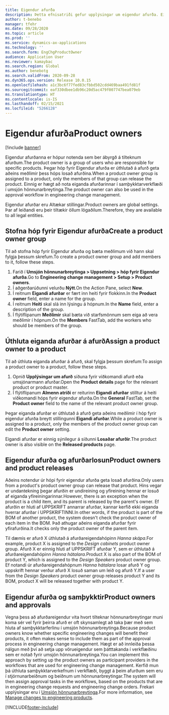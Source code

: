 ```yaml
---
title: Eigendur afurða
description: Þetta efnisatriði gefur upplýsingar um eigendur afurða. Eigendur afurða er hópur notenda sem ber ábyrgð á tilteknum afurðum. Aðeins meðlimir í hópnum geta losað þessar afurðir. Einnig er hægt að nota Eigendur afurða í samþykktarverkflæðinu.
author: t-benebo
manager: tfehr
ms.date: 09/28/2020
ms.topic: article
ms.prod: ''
ms.service: dynamics-ax-applications
ms.technology: ''
ms.search.form: EngChgProductOwner
audience: Application User
ms.reviewer: kamaybac
ms.search.region: Global
ms.author: benebotg
ms.search.validFrom: 2020-09-28
ms.dyn365.ops.version: Release 10.0.15
ms.openlocfilehash: a1c3bc6f77fed83cfbbd502cdd469baa491fd81f
ms.sourcegitcommit: eaf330dbee1db96c20d5ac479f007747bea079eb
ms.translationtype: HT
ms.contentlocale: is-IS
ms.lasthandoff: 02/15/2021
ms.locfileid: "5266128"
---
```

# <a name="product-owners"></a><span data-ttu-id="ca7fd-106">Eigendur afurða</span><span class="sxs-lookup"><span data-stu-id="ca7fd-106">Product owners</span></span>

[!include [banner](../includes/banner.md)]

<span data-ttu-id="ca7fd-107">Eigendur afurðanna er hópur notenda sem ber ábyrgð á tilteknum afurðum.</span><span class="sxs-lookup"><span data-stu-id="ca7fd-107">The product owner is a group of users who are responsible for specific products.</span></span> <span data-ttu-id="ca7fd-108">Þegar hóp fyrir Eigendur afurða er úthlutað á afurð geta aðeins meðlimir þess hóps losað afurðina.</span><span class="sxs-lookup"><span data-stu-id="ca7fd-108">When a product owner group is assigned to a product, only the members of that group can release the product.</span></span> <span data-ttu-id="ca7fd-109">Einnig er hægt að nota eiganda afurðarinnar í samþykktarverkflæði í umsjón hönnunarbreytinga.</span><span class="sxs-lookup"><span data-stu-id="ca7fd-109">The product owner can also be used in the approval workflow in engineering change management.</span></span>

<span data-ttu-id="ca7fd-110">Eigendur afurðar eru Altækar stillingar.</span><span class="sxs-lookup"><span data-stu-id="ca7fd-110">Product owners are global settings.</span></span> <span data-ttu-id="ca7fd-111">Þar af leiðandi eru þeir tiltækir öllum lögaðilum.</span><span class="sxs-lookup"><span data-stu-id="ca7fd-111">Therefore, they are available to all legal entities.</span></span>

## <a name="create-a-product-owner-group"></a><span data-ttu-id="ca7fd-112">Stofna hóp fyrir Eigendur afurða</span><span class="sxs-lookup"><span data-stu-id="ca7fd-112">Create a product owner group</span></span>

<span data-ttu-id="ca7fd-113">Til að stofna hóp fyrir Eigendur afurða og bæta meðlimum við hann skal fylgja þessum skrefum.</span><span class="sxs-lookup"><span data-stu-id="ca7fd-113">To create a product owner group and add members to it, follow these steps.</span></span>

1. <span data-ttu-id="ca7fd-114">Farið í **Umsjón hönnunarbreytinga \> Uppsetning \> hóp fyrir Eigendur afurða**.</span><span class="sxs-lookup"><span data-stu-id="ca7fd-114">Go to **Engineering change management \> Setup \> Product owners**.</span></span>
2. <span data-ttu-id="ca7fd-115">Í aðgerðarúðunni velurðu **Nýtt**.</span><span class="sxs-lookup"><span data-stu-id="ca7fd-115">On the Action Pane, select **New**.</span></span>
3. <span data-ttu-id="ca7fd-116">Í reitnum **Eigandi afurðar** er fært inn heiti fyrir flokkinn.</span><span class="sxs-lookup"><span data-stu-id="ca7fd-116">In the **Product owner** field, enter a name for the group.</span></span>
4. <span data-ttu-id="ca7fd-117">Í reitnum **Heiti** skal slá inn lýsingu á hópnum.</span><span class="sxs-lookup"><span data-stu-id="ca7fd-117">In the **Name** field, enter a description of the group.</span></span>
5. <span data-ttu-id="ca7fd-118">Í flýtiflipanum **Meðlimir** skal bæta við starfsmönnum sem eiga að vera meðlimir í hópnum.</span><span class="sxs-lookup"><span data-stu-id="ca7fd-118">On the **Members** FastTab, add the workers who should be members of the group.</span></span>

## <a name="assign-a-product-owner-to-a-product"></a><span data-ttu-id="ca7fd-119">Úthluta eiganda afurðar á afurð</span><span class="sxs-lookup"><span data-stu-id="ca7fd-119">Assign a product owner to a product</span></span>

<span data-ttu-id="ca7fd-120">Til að úthluta eiganda afurðar á afurð, skal fylgja þessum skrefum:</span><span class="sxs-lookup"><span data-stu-id="ca7fd-120">To assign a product owner to a product, follow these steps.</span></span>

1. <span data-ttu-id="ca7fd-121">Opnið **Upplýsingar um afurð** síðuna fyrir viðkomandi afurð eða umsjónarmann afurðar.</span><span class="sxs-lookup"><span data-stu-id="ca7fd-121">Open the **Product details** page for the relevant product or product master.</span></span>
1. <span data-ttu-id="ca7fd-122">Í flýtiflipanum **Almenn atriði** er reiturinn **Eigandi afurðar** stilltur á heiti viðkomandi hóps fyrir eigendur afurða.</span><span class="sxs-lookup"><span data-stu-id="ca7fd-122">On the **General** FastTab, set the **Product owner** field to the name of the relevant product owner group.</span></span>

<span data-ttu-id="ca7fd-123">Þegar eiganda afurðar er úthlutað á afurð geta aðeins meðlimir í hóp fyrir eigendur afurða breytt stillingunni **Eigandi afurðar**.</span><span class="sxs-lookup"><span data-stu-id="ca7fd-123">While a product owner is assigned to a product, only the members of the product owner group can edit the **Product owner** setting.</span></span>

<span data-ttu-id="ca7fd-124">Eigandi afurðar er einnig sýnilegur á síðunni **Losaðar afurðir**.</span><span class="sxs-lookup"><span data-stu-id="ca7fd-124">The product owner is also visible on the **Released products** page.</span></span>

## <a name="product-owners-and-product-releases"></a><span data-ttu-id="ca7fd-125">Eigendur afurða og afurðarlosun</span><span class="sxs-lookup"><span data-stu-id="ca7fd-125">Product owners and product releases</span></span>

<span data-ttu-id="ca7fd-126">Aðeins notendur úr hópi fyrir eigendur afurða geta losað afurðina.</span><span class="sxs-lookup"><span data-stu-id="ca7fd-126">Only users from a product's product owner group can release that product.</span></span> <span data-ttu-id="ca7fd-127">Hins vegar er undantekning þegar afurðin er undireining og yfireining hennar er losuð af eiganda yfireiningarinnar.</span><span class="sxs-lookup"><span data-stu-id="ca7fd-127">However, there is an exception when the product is a child item, and its parent is released by the parent's owner.</span></span> <span data-ttu-id="ca7fd-128">Ef afurðin er hluti af UPPSKRIFT annarrar afurðar, kannar kerfið ekki eiganda hverrar afurðar í UPPSKRIFTINNI.</span><span class="sxs-lookup"><span data-stu-id="ca7fd-128">In other words, if the product is part of the BOM of another product, the system doesn't check the product owner of each item in the BOM.</span></span> <span data-ttu-id="ca7fd-129">Það athugar aðeins eiganda afurðar fyrir yfirafurðina.</span><span class="sxs-lookup"><span data-stu-id="ca7fd-129">It checks only the product owner of the parent item.</span></span>

<span data-ttu-id="ca7fd-130">Til dæmis er afurð X úthlutað á afurðareigendahópinn *Hanna skápa*.</span><span class="sxs-lookup"><span data-stu-id="ca7fd-130">For example, product X is assigned to the *Design cabinets* product owner group.</span></span> <span data-ttu-id="ca7fd-131">Afurð X er einnig hluti af UPPSKRIFT afurðar Y, sem er úthlutað á afurðareigendahópinn *Hanna hátalara*.</span><span class="sxs-lookup"><span data-stu-id="ca7fd-131">Product X is also part of the BOM of product Y, which is assigned to the *Design Speakers* product owner group.</span></span> <span data-ttu-id="ca7fd-132">Ef notandi úr afurðareigendahópnum *Hanna hátalara* losar afurð Y og uppskrift hennar verður afurð X losuð saman um leið og afurð Y.</span><span class="sxs-lookup"><span data-stu-id="ca7fd-132">If a user from the *Design Speakers* product owner group releases product Y and its BOM, product X will be released together with product Y.</span></span>

## <a name="product-owners-and-approvals"></a><span data-ttu-id="ca7fd-133">Eigendur afurða og samþykktir</span><span class="sxs-lookup"><span data-stu-id="ca7fd-133">Product owners and approvals</span></span>

<span data-ttu-id="ca7fd-134">Vegna þess að afurðareigendur vita hvort tilteknar hönnunarbreytingar muni koma sér vel fyrir þeirra afurð er oft skynsamlegt að taka þær með sem hluta af samþykktarferlinu í umsjón hönnunarbreytinga.</span><span class="sxs-lookup"><span data-stu-id="ca7fd-134">Because product owners know whether specific engineering changes will benefit their products, it often makes sense to include them as part of the approval process in engineering change management.</span></span> <span data-ttu-id="ca7fd-135">Hægt er að innleiða þessa nálgun með því að setja upp vörueigendur sem þátttakanda í verkflæðinu sem er notað fyrir umsjón hönnunarbreytinga.</span><span class="sxs-lookup"><span data-stu-id="ca7fd-135">You can implement this approach by setting up the product owners as participant providers in the workflows that are used for engineering change management.</span></span> <span data-ttu-id="ca7fd-136">Kerfið mun þá úthluta samþykktarverkefnum í verkflæði, byggt á þeim afurðum sem eru í stjórnunarbeiðnum og beiðnum um hönnunarbreytingar.</span><span class="sxs-lookup"><span data-stu-id="ca7fd-136">The system will then assign approval tasks in the workflows, based on the products that are in engineering change requests and engineering change orders.</span></span> <span data-ttu-id="ca7fd-137">Frekari upplýsingar eru í [Umsjón hönnunarbreytinga](engineering-change-management.md).</span><span class="sxs-lookup"><span data-stu-id="ca7fd-137">For more information, see [Manage changes to engineering products](engineering-change-management.md).</span></span>


[!INCLUDE[footer-include](../../includes/footer-banner.md)]